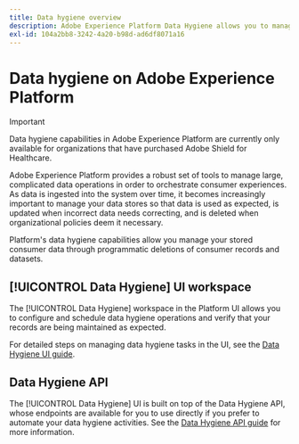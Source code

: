 ```yaml
---
title: Data hygiene overview
description: Adobe Experience Platform Data Hygiene allows you to manage the lifecycle of your data by updating or purging outdated or inaccurate records.
exl-id: 104a2bb8-3242-4a20-b98d-ad6df8071a16
---
```

# Data hygiene on Adobe Experience Platform

>[!IMPORTANT]
>
>Data hygiene capabilities in Adobe Experience Platform are currently only available for organizations that have purchased Adobe Shield for Healthcare.

Adobe Experience Platform provides a robust set of tools to manage large, complicated data operations in order to orchestrate consumer experiences. As data is ingested into the system over time, it becomes increasingly important to manage your data stores so that data is used as expected, is updated when incorrect data needs correcting, and is deleted when organizational policies deem it necessary.

Platform's data hygiene capabilities allow you manage your stored consumer data through programmatic deletions of consumer records and datasets. 

## [!UICONTROL Data Hygiene] UI workspace

The [!UICONTROL Data Hygiene] workspace in the Platform UI allows you to configure and schedule data hygiene operations and verify that your records are being maintained as expected.

For detailed steps on managing data hygiene tasks in the UI, see the [Data Hygiene UI guide](./ui/overview.md).

## Data Hygiene API

The [!UICONTROL Data Hygiene] UI is built on top of the Data Hygiene API, whose endpoints are available for you to use directly if you prefer to automate your data hygiene activities. See the [Data Hygiene API guide](./api/overview.md) for more information.
